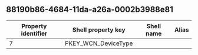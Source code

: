 ## 88190b86-4684-11da-a26a-0002b3988e81

Property identifier | Shell property key | Shell name | Alias
--- | --- | --- | ---
7 | PKEY_WCN_DeviceType |  | 

